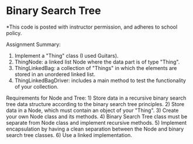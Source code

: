 # Binary Search Tree

*This code is posted with instructor permission, and adheres to school policy.

Assignment Summary:

1.	Implement a "Thing" class (I used Guitars).
2.	ThingNode: a linked list Node where the data part is of type "Thing".
3.	ThingLinkedBag: a collection of "Things" in which the elements are stored in an unordered linked list.
4.	ThingLinkedBagDriver: includes a main method to test the functionality of your collection.

Requirements for Node and Tree:
    1) Store data in a recursive binary search tree data structure according to the binary search tree principles.
    2) Store data in a Node, which must contain an object of your "Thing".
    3) Create your own Node class and its methods.
    4) Binary Search Tree class must be separate from Node class and implement recursive methods.
    5) Implement encapsulation by having a clean separation between the Node and binary search tree classes.
    6) Use a linked implementation.



